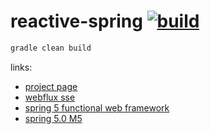 reactive-spring [![build](https://travis-ci.org/daggerok/reactive-spring.svg?branch=functional-webflux-handler)](https://travis-ci.org/daggerok/reactive-spring)
===============

```bash
gradle clean build

```

links:
- [project page](http://projects.spring.io/spring-framework/)
- [webflux sse](https://spring.io/blog/2017/03/08/spring-tips-server-sent-events-sse)
- [spring 5 functional web framework](https://spring.io/blog/2016/09/22/new-in-spring-5-functional-web-framework)
- [spring 5.0 M5](https://spring.io/blog/2017/02/23/spring-framework-5-0-m5-update)
